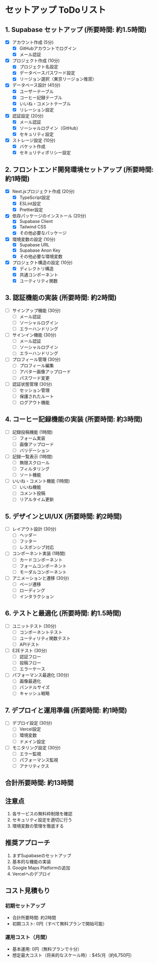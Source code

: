 # セットアップ ToDoリスト

## 1. Supabase セットアップ (所要時間: 約1.5時間)
- [x] アカウント作成 (5分)
  - [x] GitHubアカウントでログイン
  - [x] メール認証

- [x] プロジェクト作成 (10分)
  - [x] プロジェクト名設定
  - [x] データベースパスワード設定
  - [x] リージョン選択（東京リージョン推奨）

- [x] データベース設計 (45分)
  - [x] ユーザーテーブル
  - [x] コーヒー記録テーブル
  - [x] いいね・コメントテーブル
  - [x] リレーション設定

- [x] 認証設定 (20分)
  - [x] メール認証
  - [x] ソーシャルログイン（GitHub）
  - [x] セキュリティ設定

- [x] ストレージ設定 (10分)
  - [x] バケット作成
  - [x] セキュリティポリシー設定

## 2. フロントエンド開発環境セットアップ (所要時間: 約1時間)
- [x] Next.jsプロジェクト作成 (20分)
  - [x] TypeScript設定
  - [x] ESLint設定
  - [x] Prettier設定

- [x] 依存パッケージのインストール (20分)
  - [x] Supabase Client
  - [x] Tailwind CSS
  - [x] その他必要なパッケージ

- [x] 環境変数の設定 (10分)
  - [x] Supabase URL
  - [x] Supabase Anon Key
  - [x] その他必要な環境変数

- [x] プロジェクト構造の設定 (10分)
  - [x] ディレクトリ構造
  - [x] 共通コンポーネント
  - [x] ユーティリティ関数

## 3. 認証機能の実装 (所要時間: 約2時間)
- [ ] サインアップ機能 (30分)
  - [ ] メール認証
  - [ ] ソーシャルログイン
  - [ ] エラーハンドリング

- [ ] サインイン機能 (30分)
  - [ ] メール認証
  - [ ] ソーシャルログイン
  - [ ] エラーハンドリング

- [ ] プロフィール管理 (30分)
  - [ ] プロフィール編集
  - [ ] アバター画像アップロード
  - [ ] パスワード変更

- [ ] 認証状態管理 (30分)
  - [ ] セッション管理
  - [ ] 保護されたルート
  - [ ] ログアウト機能

## 4. コーヒー記録機能の実装 (所要時間: 約3時間)
- [ ] 記録投稿機能 (1時間)
  - [ ] フォーム実装
  - [ ] 画像アップロード
  - [ ] バリデーション

- [ ] 記録一覧表示 (1時間)
  - [ ] 無限スクロール
  - [ ] フィルタリング
  - [ ] ソート機能

- [ ] いいね・コメント機能 (1時間)
  - [ ] いいね機能
  - [ ] コメント投稿
  - [ ] リアルタイム更新

## 5. デザインとUI/UX (所要時間: 約2時間)
- [ ] レイアウト設計 (30分)
  - [ ] ヘッダー
  - [ ] フッター
  - [ ] レスポンシブ対応

- [ ] コンポーネント実装 (1時間)
  - [ ] カードコンポーネント
  - [ ] フォームコンポーネント
  - [ ] モーダルコンポーネント

- [ ] アニメーションと遷移 (30分)
  - [ ] ページ遷移
  - [ ] ローディング
  - [ ] インタラクション

## 6. テストと最適化 (所要時間: 約1.5時間)
- [ ] ユニットテスト (30分)
  - [ ] コンポーネントテスト
  - [ ] ユーティリティ関数テスト
  - [ ] APIテスト

- [ ] E2Eテスト (30分)
  - [ ] 認証フロー
  - [ ] 投稿フロー
  - [ ] エラーケース

- [ ] パフォーマンス最適化 (30分)
  - [ ] 画像最適化
  - [ ] バンドルサイズ
  - [ ] キャッシュ戦略

## 7. デプロイと運用準備 (所要時間: 約1時間)
- [ ] デプロイ設定 (30分)
  - [ ] Vercel設定
  - [ ] 環境変数
  - [ ] ドメイン設定

- [ ] モニタリング設定 (30分)
  - [ ] エラー監視
  - [ ] パフォーマンス監視
  - [ ] アナリティクス

## 合計所要時間: 約13時間

## 注意点
1. 各サービスの無料枠制限を確認
2. セキュリティ設定を適切に行う
3. 環境変数の管理を徹底する

## 推奨アプローチ
1. まずSupabaseのセットアップ
2. 基本的な機能の実装
3. Google Maps Platformの追加
4. Vercelへのデプロイ

## コスト見積もり
### 初期セットアップ
- 合計所要時間: 約2時間
- 初期コスト: 0円（すべて無料プランで開始可能）

### 運用コスト（月間）
- 基本運用: 0円（無料プランで十分）
- 想定最大コスト（将来的なスケール時）: $45/月（約6,750円）
